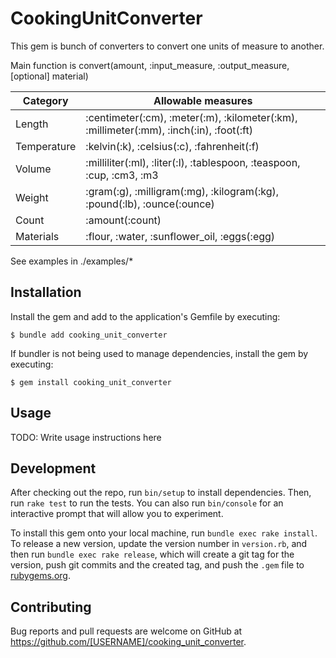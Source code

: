 # CookingUnitConverter

This gem is bunch of converters to convert one units of measure to another.

Main function is 
convert(amount, :input_measure, :output_measure, [optional] material)


| Category | Allowable measures |
| ------ | ------ |
| Length | :centimeter(:cm), :meter(:m), :kilometer(:km), :millimeter(:mm), :inch(:in), :foot(:ft) |
| Temperature | :kelvin(:k), :celsius(:c), :fahrenheit(:f)|
| Volume | :milliliter(:ml), :liter(:l), :tablespoon, :teaspoon, :cup, :cm3, :m3 |
| Weight | :gram(:g), :milligram(:mg), :kilogram(:kg), :pound(:lb), :ounce(:ounce) |
| Count  | :amount(:count) |
| Materials | :flour, :water, :sunflower_oil, :eggs(:egg) |

See examples in ./examples/*

## Installation

Install the gem and add to the application's Gemfile by executing:

    $ bundle add cooking_unit_converter

If bundler is not being used to manage dependencies, install the gem by executing:

    $ gem install cooking_unit_converter

## Usage

TODO: Write usage instructions here

## Development

After checking out the repo, run `bin/setup` to install dependencies. Then, run `rake test` to run the tests. You can also run `bin/console` for an interactive prompt that will allow you to experiment.

To install this gem onto your local machine, run `bundle exec rake install`. To release a new version, update the version number in `version.rb`, and then run `bundle exec rake release`, which will create a git tag for the version, push git commits and the created tag, and push the `.gem` file to [rubygems.org](https://rubygems.org).

## Contributing

Bug reports and pull requests are welcome on GitHub at https://github.com/[USERNAME]/cooking_unit_converter.
